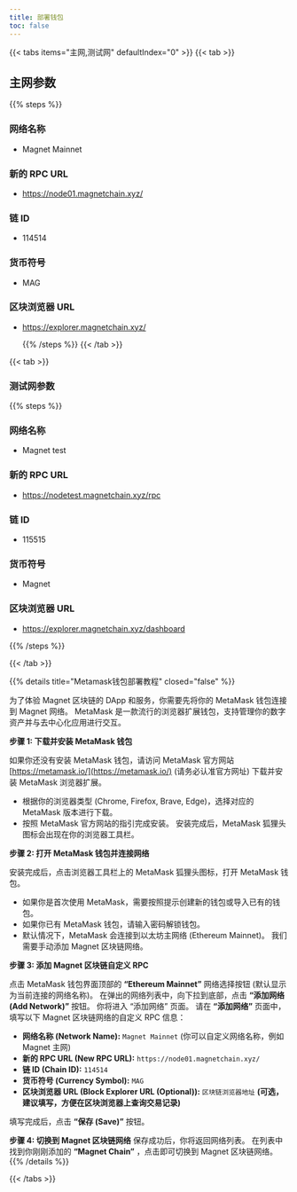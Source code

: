 ```yaml
---
title: 部署钱包
toc: false
---
```


{{< tabs items="主网,测试网" defaultIndex="0" >}}
    {{< tab >}}
## 主网参数

{{% steps %}}

### 网络名称

*    Magnet Mainnet
    
### 新的 RPC URL

*    https://node01.magnetchain.xyz/
### 链 ID

*    114514
    
### 货币符号

*    MAG
    
### 区块浏览器 URL

*    https://explorer.magnetchain.xyz/
    
        {{% /steps %}}
    {{< /tab >}}
    
    
    
{{< tab >}}

### 测试网参数
{{% steps %}}
### 网络名称

*    Magnet test
    
### 新的 RPC URL

*    https://nodetest.magnetchain.xyz/rpc
    
### 链 ID

*    115515
    
### 货币符号

*    Magnet
    
### 区块浏览器 URL

*    https://explorer.magnetchain.xyz/dashboard
    
{{% /steps %}}

{{< /tab >}}



{{% details title="Metamask钱包部署教程" closed="false" %}}


为了体验 Magnet 区块链的 DApp 和服务，你需要先将你的 MetaMask 钱包连接到 Magnet 网络。  MetaMask 是一款流行的浏览器扩展钱包，支持管理你的数字资产并与去中心化应用进行交互。

**步骤 1: 下载并安装 MetaMask 钱包**

如果你还没有安装 MetaMask 钱包，请访问 MetaMask 官方网站 [https://metamask.io/](https://metamask.io/) (请务必认准官方网址) 下载并安装 MetaMask 浏览器扩展。

*   根据你的浏览器类型 (Chrome, Firefox, Brave, Edge)，选择对应的 MetaMask 版本进行下载。
*   按照 MetaMask 官方网站的指引完成安装。  安装完成后，MetaMask 狐狸头图标会出现在你的浏览器工具栏。

**步骤 2:  打开 MetaMask 钱包并连接网络**

安装完成后，点击浏览器工具栏上的 MetaMask 狐狸头图标，打开 MetaMask 钱包。

*   如果你是首次使用 MetaMask，需要按照提示创建新的钱包或导入已有的钱包。
*   如果你已有 MetaMask 钱包，请输入密码解锁钱包。
*   默认情况下，MetaMask 会连接到以太坊主网络 (Ethereum Mainnet)。  我们需要手动添加 Magnet 区块链网络。

**步骤 3:  添加 Magnet 区块链自定义 RPC**

点击 MetaMask 钱包界面顶部的 **“Ethereum Mainnet”** 网络选择按钮 (默认显示为当前连接的网络名称)。
在弹出的网络列表中，向下拉到底部，点击 **“添加网络 (Add Network)”** 按钮。
你将进入 “添加网络” 页面。  请在 **“添加网络”** 页面中，填写以下 Magnet 区块链网络的自定义 RPC 信息：

*   **网络名称 (Network Name):**  `Magnet Mainnet`  (你可以自定义网络名称，例如 Magnet 主网)
*   **新的 RPC URL (New RPC URL):**  `https://node01.magnetchain.xyz/` 
*   **链 ID (Chain ID):**  `114514` 
*   **货币符号 (Currency Symbol):**  `MAG`
*   **区块浏览器 URL (Block Explorer URL (Optional)):**  `区块链浏览器地址`  **(可选，建议填写，方便在区块浏览器上查询交易记录)**

填写完成后，点击 **“保存 (Save)”** 按钮。

**步骤 4:  切换到 Magnet 区块链网络**
保存成功后，你将返回网络列表。
在列表中找到你刚刚添加的 **“Magnet Chain”** ，点击即可切换到 Magnet 区块链网络。
{{% /details %}}

{{< /tabs >}}
